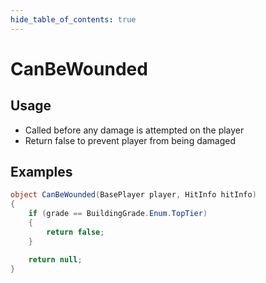 ```yaml
---
hide_table_of_contents: true
---
```


# CanBeWounded

## Usage

* Called before any damage is attempted on the player
* Return false to prevent player from being damaged

## Examples

```csharp title="Allow grade change to Top Tier without using resources"
object CanBeWounded(BasePlayer player, HitInfo hitInfo)
{
    if (grade == BuildingGrade.Enum.TopTier)
    {
        return false;
    }

    return null;
}
```
